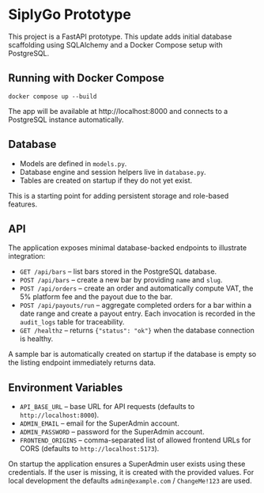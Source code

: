 # SiplyGo Prototype

This project is a FastAPI prototype. This update adds initial database scaffolding
using SQLAlchemy and a Docker Compose setup with PostgreSQL.

## Running with Docker Compose

```
docker compose up --build
```

The app will be available at http://localhost:8000 and connects to a PostgreSQL
instance automatically.

## Database

- Models are defined in `models.py`.
- Database engine and session helpers live in `database.py`.
- Tables are created on startup if they do not yet exist.

This is a starting point for adding persistent storage and role-based features.

## API

The application exposes minimal database-backed endpoints to illustrate
integration:

- `GET /api/bars` – list bars stored in the PostgreSQL database.
- `POST /api/bars` – create a new bar by providing `name` and `slug`.
- `POST /api/orders` – create an order and automatically compute VAT,
  the 5% platform fee and the payout due to the bar.
- `POST /api/payouts/run` – aggregate completed orders for a bar within a
  date range and create a payout entry. Each invocation is recorded in the
  `audit_logs` table for traceability.
- `GET /healthz` – returns `{"status": "ok"}` when the database connection is
  healthy.

A sample bar is automatically created on startup if the database is empty so the
listing endpoint immediately returns data.

## Environment Variables

- `API_BASE_URL` – base URL for API requests (defaults to `http://localhost:8000`).
- `ADMIN_EMAIL` – email for the SuperAdmin account.
- `ADMIN_PASSWORD` – password for the SuperAdmin account.
- `FRONTEND_ORIGINS` – comma-separated list of allowed frontend URLs for CORS
  (defaults to `http://localhost:5173`).

On startup the application ensures a SuperAdmin user exists using these
credentials. If the user is missing, it is created with the provided values. For
local development the defaults `admin@example.com` / `ChangeMe!123` are used.
